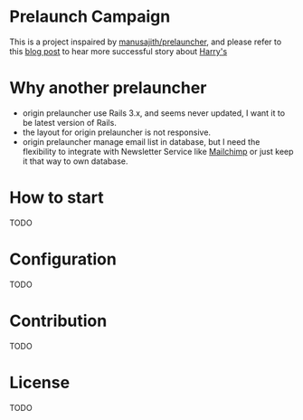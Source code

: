 # Prelaunch Campaign

This is a project inspaired by [manusajith/prelauncher](https://github.com/manusajith/prelauncher), and please refer to this [blog post](http://blog.follow.net/2014/07/23/email-marketing-trick) to hear more successful story about [Harry's](https://www.harrys.com/)

# Why another prelauncher

* origin prelauncher use Rails 3.x, and seems never updated, I want it to be latest version of Rails.
* the layout for origin prelauncher is not responsive.
* origin prelauncher manage email list in database, but I need the flexibility to integrate with Newsletter Service like [Mailchimp](mailchimp.com) or just keep it that way to own database.

# How to start
TODO

# Configuration
TODO

# Contribution
TODO

# License
TODO

